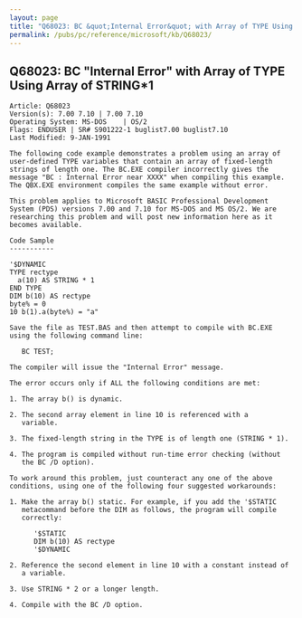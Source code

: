 ```yaml
---
layout: page
title: "Q68023: BC &quot;Internal Error&quot; with Array of TYPE Using Array of STRING&#42;1"
permalink: /pubs/pc/reference/microsoft/kb/Q68023/
---
```


## Q68023: BC &quot;Internal Error&quot; with Array of TYPE Using Array of STRING&#42;1

	Article: Q68023
	Version(s): 7.00 7.10 | 7.00 7.10
	Operating System: MS-DOS    | OS/2
	Flags: ENDUSER | SR# S901222-1 buglist7.00 buglist7.10
	Last Modified: 9-JAN-1991
	
	The following code example demonstrates a problem using an array of
	user-defined TYPE variables that contain an array of fixed-length
	strings of length one. The BC.EXE compiler incorrectly gives the
	message "BC : Internal Error near XXXX" when compiling this example.
	The QBX.EXE environment compiles the same example without error.
	
	This problem applies to Microsoft BASIC Professional Development
	System (PDS) versions 7.00 and 7.10 for MS-DOS and MS OS/2. We are
	researching this problem and will post new information here as it
	becomes available.
	
	Code Sample
	-----------
	
	'$DYNAMIC
	TYPE rectype
	  a(10) AS STRING * 1
	END TYPE
	DIM b(10) AS rectype
	byte% = 0
	10 b(1).a(byte%) = "a"
	
	Save the file as TEST.BAS and then attempt to compile with BC.EXE
	using the following command line:
	
	   BC TEST;
	
	The compiler will issue the "Internal Error" message.
	
	The error occurs only if ALL the following conditions are met:
	
	1. The array b() is dynamic.
	
	2. The second array element in line 10 is referenced with a
	   variable.
	
	3. The fixed-length string in the TYPE is of length one (STRING * 1).
	
	4. The program is compiled without run-time error checking (without
	   the BC /D option).
	
	To work around this problem, just counteract any one of the above
	conditions, using one of the following four suggested workarounds:
	
	1. Make the array b() static. For example, if you add the '$STATIC
	   metacommand before the DIM as follows, the program will compile
	   correctly:
	
	      '$STATIC
	      DIM b(10) AS rectype
	      '$DYNAMIC
	
	2. Reference the second element in line 10 with a constant instead of
	   a variable.
	
	3. Use STRING * 2 or a longer length.
	
	4. Compile with the BC /D option.
